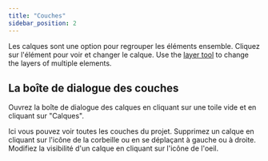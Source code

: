 ```yaml
---
title: "Couches"
sidebar_position: 2
---
```


Les calques sont une option pour regrouper les éléments ensemble. Cliquez sur l'élément pour voir et changer le calque. Use the [layer tool](tools/layer.md) to change the layers of multiple elements.

## La boîte de dialogue des couches

Ouvrez la boîte de dialogue des calques en cliquant sur une toile vide et en cliquant sur "Calques".

Ici vous pouvez voir toutes les couches du projet. Supprimez un calque en cliquant sur l'icône de la corbeille ou en se déplaçant à gauche ou à droite. Modifiez la visibilité d'un calque en cliquant sur l'icône de l'oeil.
